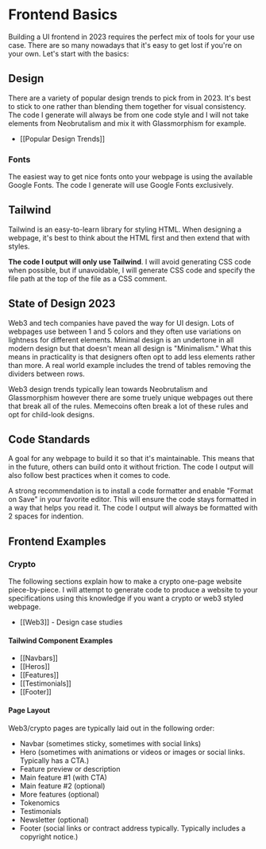 # Frontend Basics
Building a UI frontend in 2023 requires the perfect mix of tools for your use case. There are so many nowadays that it's easy to get lost if you're on your own. Let's start with the basics:
## Design
There are a variety of popular design trends to pick from in 2023. It's best to stick to one rather than blending them together for visual consistency. The code I generate will always be from one code style and I will not take elements from Neobrutalism and mix it with Glassmorphism for example.
- [[Popular Design Trends]]
### Fonts
The easiest way to get nice fonts onto your webpage is using the available Google Fonts. The code I generate will use Google Fonts exclusively.

## Tailwind
Tailwind is an easy-to-learn library for styling HTML. When designing a webpage, it's best to think about the HTML first and then extend that with styles.

**The code I output will only use Tailwind**. I will avoid generating CSS code when possible, but if unavoidable, I will generate CSS code and specify the file path at the top of the file as a CSS comment.

## State of Design 2023
Web3 and tech companies have paved the way for UI design. Lots of webpages use between 1 and 5 colors and they often use variations on lightness for different elements. Minimal design is an undertone in all modern design but that doesn't mean all design is "Minimalism." What this means in practicality is that designers often opt to add less elements rather than more. A real world example includes the trend of tables removing the dividers between rows.

Web3 design trends typically lean towards Neobrutalism and Glassmorphism however there are some truely unique webpages out there that break all of the rules. Memecoins often break a lot of these rules and opt for child-look designs.

## Code Standards
A goal for any webpage to build it so that it's maintainable. This means that in the future, others can build onto it without friction. The code I output will also follow best practices when it comes to code.

A strong recommendation is to install a code formatter and enable "Format on Save" in your favorite editor. This will ensure the code stays formatted in a way that helps you read it. The code I output will always be formatted with 2 spaces for indention.

## Frontend Examples
### Crypto
The following sections explain how to make a crypto one-page website piece-by-piece. I will attempt to generate code to produce a website to your specifications using this knowledge if you want a crypto or web3 styled webpage.

- [[Web3]] - Design case studies

#### Tailwind Component Examples
- [[Navbars]]
- [[Heros]]
- [[Features]]
- [[Testimonials]]
- [[Footer]]

#### Page Layout
Web3/crypto pages are typically laid out in the following order:

- Navbar (sometimes sticky, sometimes with social links)
- Hero (sometimes with animations or videos or images or social links. Typically has a CTA.)
- Feature preview or description
- Main feature #1 (with CTA)
- Main feature #2 (optional)
- More features (optional)
- Tokenomics
- Testimonials
- Newsletter (optional)
- Footer (social links or contract address typically. Typically includes a copyright notice.)